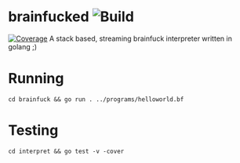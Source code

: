 # brainfucked ![Build](https://github.com/swd543/brainfucked/actions/workflows/go.yml/badge.svg)

[![Coverage](https://github.com/swd543/brainfucked/workflows/Go/badge.svg)](https://github.com/swd543/brainfucked/actions?query=workflow%3AGo)
A stack based, streaming brainfuck interpreter written in golang ;)

# Running
`cd brainfuck && go run . ../programs/helloworld.bf`

# Testing
`cd interpret && go test -v -cover`

